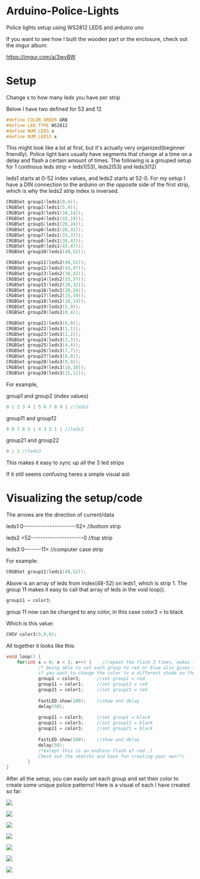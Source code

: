 # Arduino-Police-Lights
Police lights setup using WS2812 LEDS and arduino uno 

If you want to see how I built the wooden part or the enclosure, check out the imgur album:

https://imgur.com/a/3wvBW

# Setup

Change x to how many leds you have per strip

Below I have two defined for 53 and 12
```c++
#define COLOR_ORDER GRB
#define LED_TYPE WS2812
#define NUM_LEDS x
#define NUM_LEDS3 x
```
This might look like a lot at first, but it's actually very organized(beginner friendly). Police light bars usually have segments that change at a time on a delay and flash a certain amount of times. The following is a grouped setup for 1 continous leds strip = leds1(53), leds2(53) and leds3(12)

leds1 starts at 0-52 index values, and leds2 starts at 52-0. For my setup I have a DIN connection to the arduino on the opposite side of the first strip, which is why the leds2 strip index is inversed.

```c++
CRGBSet group1(leds1(0,4));
CRGBSet group2(leds1(5,9));
CRGBSet group3(leds1(10,14));
CRGBSet group4(leds1(15,19));
CRGBSet group5(leds1(20,24));
CRGBSet group6(leds1(28,32));
CRGBSet group7(leds1(33,37));
CRGBSet group8(leds1(38,42));
CRGBSet group9(leds1(43,47));
CRGBSet group10(leds1(48,52));

CRGBSet group11(leds2(48,52));
CRGBSet group12(leds2(43,47));
CRGBSet group13(leds2(38,42));
CRGBSet group14(leds2(33,37));
CRGBSet group15(leds2(28,32));
CRGBSet group16(leds2(20,24));
CRGBSet group17(leds2(15,19));
CRGBSet group18(leds2(10,14));
CRGBSet group19(leds2(5,9));
CRGBSet group20(leds2(0,4));

CRGBSet group21(leds3(0,0));
CRGBSet group22(leds3(1,1));
CRGBSet group23(leds3(2,2));
CRGBSet group24(leds3(3,3));
CRGBSet group25(leds3(4,4));
CRGBSet group26(leds3(7,7));
CRGBSet group27(leds3(8,8));
CRGBSet group28(leds3(9,9));
CRGBSet group29(leds3(10,10));
CRGBSet group30(leds3(11,11));
```

For example,

group1 and group2 (index values)
```c++
0 1 2 3 4 | 5 6 7 8 9 | //leds1
```
group11 and group12
```c++
9 8 7 6 5 | 4 3 2 1 | //leds2
```
group21 and group22
```c++
0 | 1 //leds3
```

This makes it easy to sync up all the 3 led strips

If it still seems confusing heres a simple visual aid:
# Visualizing the setup/code
The arrows are the direction of current/data


leds1 0----------------------52>  //bottom strip



leds2 <52----------------------0  //top strip



leds3 0-------11>                 //computer case strip



For example:

```c++
CRGBSet group11(leds1(48,52));
```

Above is an array of leds from index(48-52) on leds1, which is strip 1. The group 11 makes it easy to call that array of leds in the void loop().

```c++
group11 = color3;
```

group 11 now can be changed to any color, in this case color3 = to black


Which is this value: 
```c++
CHSV color3(0,0,0);	
```
All together it looks like this: 
```c++
void loop() {
	for(int x = 0; x < 3; x++) {	//repeat the flash 3 times, makes it look real, change to preference
    		/* being able to set each group to red or blue also gives the simple opportunity 
    		if you want to change the color to a different shade on the fly*/
    		group1 = color1;      //set group1 = red
    		group11 = color1;     //set group11 = red
    		group21 = color1;     //set group21 = red
    
    		FastLED.show(100);    //show and delay
    		delay(50);
    
    		group11 = color3;     //set group1 = black
    		group11 = color3;     //set group11 = black
    		group11 = color3;     //set group21 = black
    
    		FastLED.show(100);    //show and delay
    		delay(50);
    		/*except this is an endless flash of red ;)
    		Check out the sketchs and have fun creating your own!*/
    	}
}
```

After all the setup, you can easily set each group and set their color to create some unique police patterns! Here is a visual of each I have created so far: 


![](https://media.giphy.com/media/nyguypI9Av612/giphy.gif)

![](https://media.giphy.com/media/YJk4QGRT5AYXS/giphy.gif)

![](https://media.giphy.com/media/12Hz5eSxVqaM7u/giphy.gif)

![](https://media.giphy.com/media/wwuef0iExHFO8/giphy.gif)

![](https://media.giphy.com/media/Xzjr10xTYdrws/giphy.gif)

![](https://media.giphy.com/media/olWZtQJcAoNgs/giphy.gif)

![](https://media.giphy.com/media/rLmfcwQ7zlEA0/giphy.gif)

